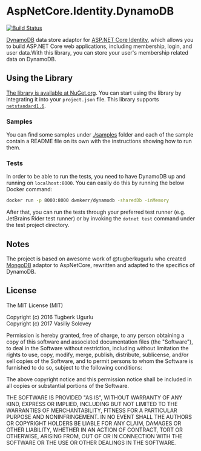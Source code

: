 # AspNetCore.Identity.DynamoDB
[![Build Status](https://travis-ci.org/miltador/AspNetCore.Identity.DynamoDB.svg?branch=master)](https://travis-ci.org/miltador/AspNetCore.Identity.DynamoDB)

[DynamoDB](https://aws.amazon.com/dynamodb/) data store adaptor for [ASP.NET Core Identity](https://github.com/aspnet/Identity),
which allows you to build ASP.NET Core web applications, including membership, login, and user data.With this library,
you can store your user's membership related data on DynamoDB.

## Using the Library

[The library is available at NuGet.org](https://www.nuget.org/packages/AspNetCore.Identity.DynamoDB).
You can start using the library by integrating it into your `project.json` file.
This library supports [`netstandard1.6`](https://docs.microsoft.com/en-us/dotnet/articles/standard/library).

### Samples

You can find some samples under [./samples](./samples) folder and each of the sample contain a README file
on its own with the instructions showing how to run them.

### Tests

In order to be able to run the tests, you need to have DynamoDB up and running on `localhost:8000`.
You can easily do this by running the below Docker command:

```bash
docker run -p 8000:8000 dwmkerr/dynamodb -sharedDb -inMemory
```

After that, you can run the tests through your preferred test runner (e.g. JetBrains Rider test runner)
or by invoking the `dotnet test` command under the test project directory.

## Notes

The project is based on awesome work of @tugberkugurlu who created [MongoDB](https://github.com/tugberkugurlu/AspNetCore.Identity.MongoDB) 
adaptor to AspNetCore, rewritten and adapted to the specifics of DynamoDB.

## License

The MIT License (MIT)

Copyright (c) 2016 Tugberk Ugurlu
<br/>
Copyright (c) 2017 Vasiliy Solovey

Permission is hereby granted, free of charge, to any person obtaining a copy
of this software and associated documentation files (the "Software"), to deal
in the Software without restriction, including without limitation the rights
to use, copy, modify, merge, publish, distribute, sublicense, and/or sell
copies of the Software, and to permit persons to whom the Software is
furnished to do so, subject to the following conditions:

The above copyright notice and this permission notice shall be included in all
copies or substantial portions of the Software.

THE SOFTWARE IS PROVIDED "AS IS", WITHOUT WARRANTY OF ANY KIND, EXPRESS OR
IMPLIED, INCLUDING BUT NOT LIMITED TO THE WARRANTIES OF MERCHANTABILITY,
FITNESS FOR A PARTICULAR PURPOSE AND NONINFRINGEMENT. IN NO EVENT SHALL THE
AUTHORS OR COPYRIGHT HOLDERS BE LIABLE FOR ANY CLAIM, DAMAGES OR OTHER
LIABILITY, WHETHER IN AN ACTION OF CONTRACT, TORT OR OTHERWISE, ARISING FROM,
OUT OF OR IN CONNECTION WITH THE SOFTWARE OR THE USE OR OTHER DEALINGS IN THE
SOFTWARE.
